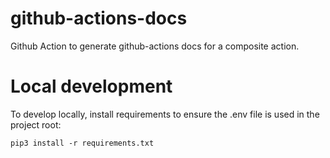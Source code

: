 # github-actions-docs

Github Action to generate github-actions docs for a composite action.

<!-- BEGIN_ACTION_DOCS -->

<!-- END_ACTION_DOCS -->

# Local development

To develop locally, install requirements to ensure the .env file is used in the project root:

```
pip3 install -r requirements.txt
```